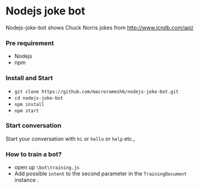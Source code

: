 # Nodejs joke bot

Nodejs-joke-bot shows Chuck Norris jokes from http://www.icndb.com/api/

### Pre requirement
   -   Nodejs
   -   npm

### Install and Start
 - `git clone https://github.com/macroramesh6/nodejs-joke-bot.git`
 - `cd nodejs-joke-bot`
 - `npm install`
 - `npm start`

### Start conversation
Start your conversation with `hi` or `hello` or `help` etc.,

### How to train a bot?
- open up `\bot\training.js`
- Add possible `intent` to the second parameter in the `TrainingDocument` instance .
